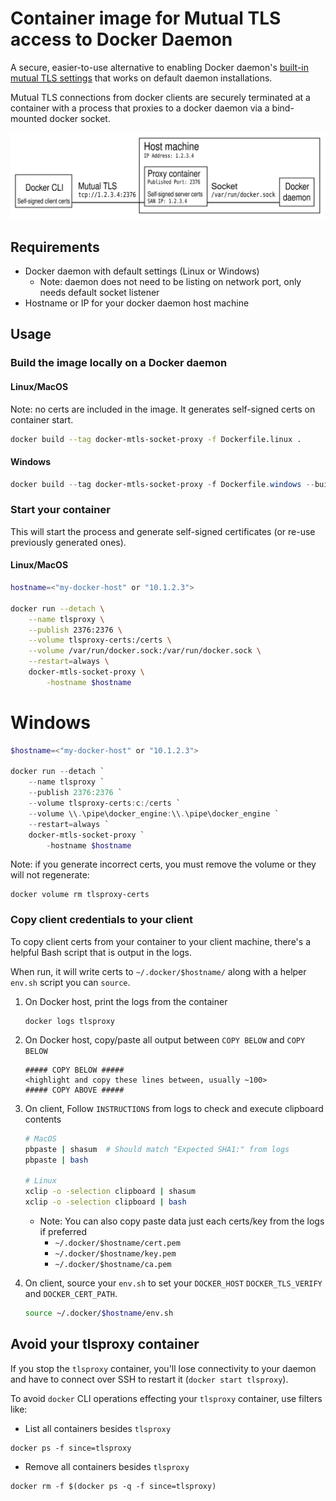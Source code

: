 # Container image for Mutual TLS access to Docker Daemon
A secure, easier-to-use alternative to enabling Docker daemon's [built-in mutual TLS settings](https://docs.docker.com/engine/security/https) that works on default daemon installations.

Mutual TLS connections from docker clients are securely terminated at a container with a process that proxies to a docker daemon via a bind-mounted docker socket. 

![Diagram](./diagram.svg)

## Requirements
* Docker daemon with default settings (Linux or Windows)
  * Note: daemon does not need to be listing on network port, only needs default socket listener
* Hostname or IP for your docker daemon host machine

## Usage

### Build the image locally on a Docker daemon
#### Linux/MacOS
Note: no certs are included in the image. It generates self-signed certs on container start.

```bash
docker build --tag docker-mtls-socket-proxy -f Dockerfile.linux .
```
  
#### Windows
```powershell
docker build --tag docker-mtls-socket-proxy -f Dockerfile.windows --build-arg os_tag=1809 .
```

### Start your container
This will start the process and generate self-signed certificates (or re-use previously generated ones). 

#### Linux/MacOS
```bash
hostname=<"my-docker-host" or "10.1.2.3">

docker run --detach \
    --name tlsproxy \
    --publish 2376:2376 \
    --volume tlsproxy-certs:/certs \
    --volume /var/run/docker.sock:/var/run/docker.sock \
    --restart=always \
    docker-mtls-socket-proxy \
        -hostname $hostname
```

# Windows
```powershell
$hostname=<"my-docker-host" or "10.1.2.3">

docker run --detach `
    --name tlsproxy `
    --publish 2376:2376 `
    --volume tlsproxy-certs:c:/certs `
    --volume \\.\pipe\docker_engine:\\.\pipe\docker_engine `
    --restart=always `
    docker-mtls-socket-proxy `
        -hostname $hostname
```

Note: if you generate incorrect certs, you must remove the volume or they will not regenerate:
```
docker volume rm tlsproxy-certs
```

### Copy client credentials to your client

To copy client certs from your container to your client machine, there's a helpful Bash script that is output in the logs. 

When run, it will write certs to `~/.docker/$hostname/` along with a helper `env.sh` script you can `source`. 
 
1. On Docker host, print the logs from the container
    ```
    docker logs tlsproxy
    ```

2. On Docker host, copy/paste all output between `COPY BELOW` and `COPY BELOW`
    
    ```
    ##### COPY BELOW #####
    <highlight and copy these lines between, usually ~100>
    ##### COPY ABOVE #####
    ```

3. On client, Follow `INSTRUCTIONS` from logs to check and execute clipboard contents

    ```bash
    # MacOS 
    pbpaste | shasum  # Should match "Expected SHA1:" from logs
    pbpaste | bash
    
    # Linux
    xclip -o -selection clipboard | shasum
    xclip -o -selection clipboard | bash
    ```

    * Note: You can also copy paste data just each certs/key from the logs if preferred
        * `~/.docker/$hostname/cert.pem`
        * `~/.docker/$hostname/key.pem`
        * `~/.docker/$hostname/ca.pem`

4. On client, source your `env.sh` to set your `DOCKER_HOST` `DOCKER_TLS_VERIFY` and `DOCKER_CERT_PATH`.

    ```bash
    source ~/.docker/$hostname/env.sh
    ```
   
## Avoid your tlsproxy container
If you stop the `tlsproxy` container, you'll lose connectivity to your daemon and have to connect over SSH to restart it (`docker start tlsproxy`).

To avoid `docker` CLI operations effecting your `tlsproxy` container, use filters like:

* List all containers besides `tlsproxy`
```
docker ps -f since=tlsproxy
```

* Remove all containers besides `tlsproxy`
```
docker rm -f $(docker ps -q -f since=tlsproxy)
```

